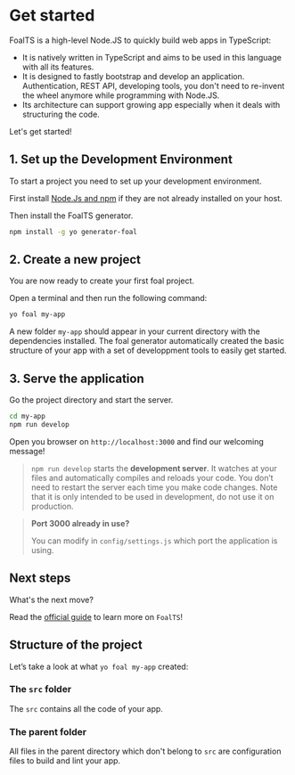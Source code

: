 # Get started

FoalTS is a high-level Node.JS to quickly build web apps in TypeScript:
- It is natively written in TypeScript and aims to be used in this language with all its features.
- It is designed to fastly bootstrap and develop an application. Authentication, REST API, developing tools, you don't need to re-invent the wheel anymore while programming with Node.JS.
- Its architecture can support growing app especially when it deals with structuring the code. 

Let's get started!

## 1. Set up the Development Environment

To start a project you need to set up your development environment.

First install [Node.Js and npm](https://nodejs.org/en/download/) if they are not already installed on your host.

Then install the FoalTS generator.

```sh
npm install -g yo generator-foal
```

## 2. Create a new project

You are now ready to create your first foal project.

Open a terminal and then run the following command:

```sh
yo foal my-app
```

A new folder `my-app` should appear in your current directory with the dependencies installed. The foal generator automatically created the basic structure of your app with a set of developpment tools to easily get started.

## 3. Serve the application

Go the project directory and start the server.

```sh
cd my-app
npm run develop
```

Open you browser on `http://localhost:3000` and find our welcoming message!

> `npm run develop` starts the **development server**. It watches at your files and automatically compiles and reloads your code. You don’t need to restart the server each time you make code changes. Note that it is only intended to be used in development, do not use it on production. <!-- See the [8. Build and deploy](./guide/8-build-and-deploy.md) section for more details. -->

> **Port 3000 already in use?**
>
> You can modify in `config/settings.js` which port the application is using.

## Next steps

What's the next move?

Read the [official guide](./guide/1-introduction.md) to learn more on `FoalTS`!

## Structure of the project

Let’s take a look at what `yo foal my-app` created:

### The `src` folder

The `src` contains all the code of your app.

### The parent folder

All files in the parent directory which don't belong to `src` are configuration files to build and lint your app.
